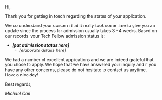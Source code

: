 Hi,

Thank you for getting in touch regarding the status of your application. 

We do understand your concern that it really took some time to give you an update since the process for admission usually takes 3 - 4 weeks. Based on our records, your Tech Fellow admission status is:

- ***[put admission status here]***
  - *[elaborate details here]*

We had a number of excellent applications and we are indeed grateful that you chose to apply. We hope that we have answered your inquiry and if you have any other concerns, please do not hesitate to contact us anytime. Have a nice day!

Best regards,

*Michael Carl*
